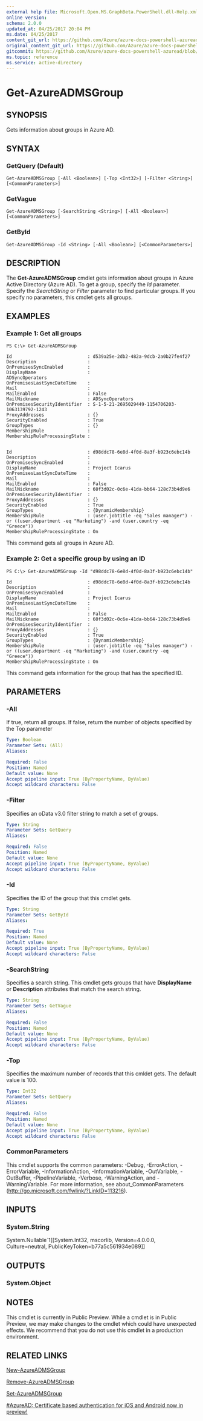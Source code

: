 ```yaml
---
external help file: Microsoft.Open.MS.GraphBeta.PowerShell.dll-Help.xml
online version:
schema: 2.0.0
updated_at: 04/25/2017 20:04 PM
ms.date: 04/25/2017
content_git_url: https://github.com/Azure/azure-docs-powershell-azuread/blob/VinceSmith-patch-4/Azure%20AD%20Cmdlets/AzureAD/v2preview/Get-AzureADMSGroup.md
original_content_git_url: https://github.com/Azure/azure-docs-powershell-azuread/blob/VinceSmith-patch-4/Azure%20AD%20Cmdlets/AzureAD/v2preview/Get-AzureADMSGroup.md
gitcommit: https://github.com/Azure/azure-docs-powershell-azuread/blob/c5cc449ee6e2b805fc85a9e05130b06b10899f67
ms.topic: reference
ms.service: active-directory
---
```


# Get-AzureADMSGroup

## SYNOPSIS
Gets information about groups in Azure AD.

## SYNTAX

### GetQuery (Default)
```
Get-AzureADMSGroup [-All <Boolean>] [-Top <Int32>] [-Filter <String>] [<CommonParameters>]
```

### GetVague
```
Get-AzureADMSGroup [-SearchString <String>] [-All <Boolean>] [<CommonParameters>]
```

### GetById
```
Get-AzureADMSGroup -Id <String> [-All <Boolean>] [<CommonParameters>]
```

## DESCRIPTION
The **Get-AzureADMSGroup** cmdlet gets information about groups in Azure Active Directory (Azure AD).
To get a group, specify the _Id_ parameter. 
Specify the _SearchString_ or _Filter_ parameter to find particular groups. 
If you specify no parameters, this cmdlet gets all groups.

## EXAMPLES

### Example 1: Get all groups
```
PS C:\> Get-AzureADMSGroup

Id                            : d539a25e-2db2-482a-9dcb-2a0b27fe4f27 
Description                   : 
OnPremisesSyncEnabled         : 
DisplayName                   : 
ADSyncOperators 
OnPremisesLastSyncDateTime    : 
Mail                          : 
MailEnabled                   : False
MailNickname                  : ADSyncOperators 
OnPremisesSecurityIdentifier  : S-1-5-21-2695029449-1154706203-1063139792-1243 
ProxyAddresses                : {} 
SecurityEnabled               : True 
GroupTypes                    : {} 
MembershipRule                : 
MembershipRuleProcessingState :


Id                            : d98ddc78-6e8d-4f0d-8a3f-b923c6ebc14b 
Description                   : 
OnPremisesSyncEnabled         : 
DisplayName                   : Project Icarus 
OnPremisesLastSyncDateTime    : 
Mail                          : 
MailEnabled                   : False 
MailNickname                  : 60f3d02c-0c6e-41da-bb64-128c73b4d9e6 
OnPremisesSecurityIdentifier  : 
ProxyAddresses                : {} 
SecurityEnabled               : True 
GroupTypes                    : {DynamicMembership} 
MembershipRule                : (user.jobtitle -eq "Sales manager") -or ((user.department -eq "Marketing") -and (user.country -eq "Greece")) 
MembershipRuleProcessingState : On
```

This command gets all groups in Azure AD.

### Example 2: Get a specific group by using an ID
```
PS C:\> Get-AzureADMSGroup -Id "d98ddc78-6e8d-4f0d-8a3f-b923c6ebc14b"

Id                            : d98ddc78-6e8d-4f0d-8a3f-b923c6ebc14b 
Description                   : 
OnPremisesSyncEnabled         : 
DisplayName                   : Project Icarus 
OnPremisesLastSyncDateTime    : 
Mail                          : 
MailEnabled                   : False 
MailNickname                  : 60f3d02c-0c6e-41da-bb64-128c73b4d9e6 
OnPremisesSecurityIdentifier  : 
ProxyAddresses                : {} 
SecurityEnabled               : True 
GroupTypes                    : {DynamicMembership} 
MembershipRule                : (user.jobtitle -eq "Sales manager") -or ((user.department -eq "Marketing") -and (user.country -eq "Greece")) 
MembershipRuleProcessingState : On
```

This command gets information for the group that has the specified ID.

## PARAMETERS

### -All
If true, return all groups. If false, return the number of objects specified by the Top parameter

```yaml
Type: Boolean
Parameter Sets: (All)
Aliases: 

Required: False
Position: Named
Default value: None
Accept pipeline input: True (ByPropertyName, ByValue)
Accept wildcard characters: False
```

### -Filter
Specifies an oData v3.0 filter string to match a set of groups.

```yaml
Type: String
Parameter Sets: GetQuery
Aliases: 

Required: False
Position: Named
Default value: None
Accept pipeline input: True (ByPropertyName, ByValue)
Accept wildcard characters: False
```

### -Id
Specifies the ID of the group that this cmdlet gets.

```yaml
Type: String
Parameter Sets: GetById
Aliases: 

Required: True
Position: Named
Default value: None
Accept pipeline input: True (ByPropertyName, ByValue)
Accept wildcard characters: False
```

### -SearchString
Specifies a search string. 
This cmdlet gets groups that have **DisplayName** or **Description** attributes that match the search string. 

```yaml
Type: String
Parameter Sets: GetVague
Aliases: 

Required: False
Position: Named
Default value: None
Accept pipeline input: True (ByPropertyName, ByValue)
Accept wildcard characters: False
```

### -Top
Specifies the maximum number of records that this cmldet gets.
The default value is 100.

```yaml
Type: Int32
Parameter Sets: GetQuery
Aliases: 

Required: False
Position: Named
Default value: None
Accept pipeline input: True (ByPropertyName, ByValue)
Accept wildcard characters: False
```

### CommonParameters
This cmdlet supports the common parameters: -Debug, -ErrorAction, -ErrorVariable, -InformationAction, -InformationVariable, -OutVariable, -OutBuffer, -PipelineVariable, -Verbose, -WarningAction, and -WarningVariable. For more information, see about_CommonParameters (http://go.microsoft.com/fwlink/?LinkID=113216).

## INPUTS

### System.String
System.Nullable\`1\[\[System.Int32, mscorlib, Version=4.0.0.0, Culture=neutral, PublicKeyToken=b77a5c561934e089\]\]

## OUTPUTS

### System.Object

## NOTES
This cmdlet is currently in Public Preview.
While a cmdlet is in Public Preview, we may make changes to the cmdlet which could have unexpected effects.
We recommend that you do not use this cmdlet in a production environment.

## RELATED LINKS

[New-AzureADMSGroup](./New-AzureADMSGroup.md)

[Remove-AzureADMSGroup](./Remove-AzureADMSGroup.md)

[Set-AzureADMSGroup](./Set-AzureADMSGroup.md)

[#AzureAD: Certificate based authentication for iOS and Android now in preview!](https://blogs.technet.microsoft.com/enterprisemobility/2016/07/18/azuread-certificate-based-authentication-for-ios-and-android-now-in-preview/)
